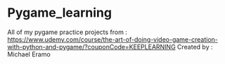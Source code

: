 # Pygame_learning
All of my pygame practice projects
from : https://www.udemy.com/course/the-art-of-doing-video-game-creation-with-python-and-pygame/?couponCode=KEEPLEARNING
Created by : Michael Eramo
